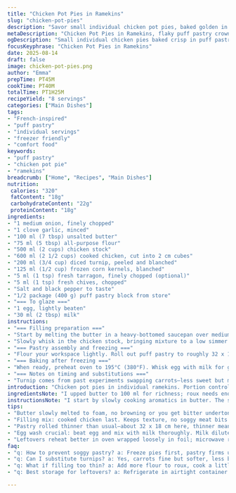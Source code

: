 ```yaml
---
title: "Chicken Pot Pies in Ramekins"
slug: "chicken-pot-pies"
description: "Savor small individual chicken pot pies, baked golden in puff pastry crowns. Onion and garlic soften in butter until fragrant before a flour roux thickens broth into a creamy base. Cubed cooked chicken mingles with blanched diced turnips and sweet corn kernels. Touched with fresh tarragon and chives for herbaceous brightness. Egg wash ensures glossy pastry tops. Perfect for advance prep; freeze before baking. Adjust veggies to seasonality. Relied on texture cues over clocks. Color guides doneness."
metaDescription: "Chicken Pot Pies in Ramekins, flaky puff pastry crowns filled with creamy chicken, turnips, and corn. Freeze ahead, bake crisp with egg wash gloss. Rustic French-inspired."
ogDescription: "Small individual chicken pies baked crisp in puff pastry. Creamy filling thickened with roux, accented by turnips and corn. Freeze before baking for neat edges."
focusKeyphrase: "Chicken Pot Pies in Ramekins"
date: 2025-08-14
draft: false
image: chicken-pot-pies.png
author: "Emma"
prepTime: PT45M
cookTime: PT40M
totalTime: PT1H25M
recipeYield: "8 servings"
categories: ["Main Dishes"]
tags:
- "French-inspired"
- "puff pastry"
- "individual servings"
- "freezer friendly"
- "comfort food"
keywords:
- "puff pastry"
- "chicken pot pie"
- "ramekins"
breadcrumb: ["Home", "Recipes", "Main Dishes"]
nutrition: 
 calories: "320"
 fatContent: "18g"
 carbohydrateContent: "22g"
 proteinContent: "18g"
ingredients:
- "1 medium onion, finely chopped"
- "1 clove garlic, minced"
- "100 ml (7 tbsp) unsalted butter"
- "75 ml (5 tbsp) all-purpose flour"
- "500 ml (2 cups) chicken stock"
- "600 ml (2 1/2 cups) cooked chicken, cut into 2 cm cubes"
- "200 ml (3/4 cup) diced turnip, peeled and blanched"
- "125 ml (1/2 cup) frozen corn kernels, blanched"
- "5 ml (1 tsp) fresh tarragon, finely chopped (optional)"
- "5 ml (1 tsp) fresh chives, chopped"
- "Salt and black pepper to taste"
- "1/2 package (400 g) puff pastry block from store"
- "=== To glaze ==="
- "1 egg, lightly beaten"
- "30 ml (2 tbsp) milk"
instructions:
- "=== Filling preparation ==="
- "Start by melting the butter in a heavy-bottomed saucepan over medium heat. You want it foaming gently but not browning. Toss in the chopped onion and garlic. Stir often; smell should shift from sharp raw to mellow sweet. After about 2 minutes, sprinkle in flour. Stir continuously, scraping the bottom to avoid lumps, cook roux for 3 minutes until it smells nutty but not burnt."
- "Slowly whisk in the chicken stock, bringing mixture to a low simmer. Sauce thickens gradually; patience here ensures silky texture, not gluey. Once thickened, fold in cubed chicken plus the blanched turnips and corn. Add tarragon and chives. Season liberally with salt and freshly ground black pepper. Taste it—needs lift, balance? Adjust herbs or seasoning now before filling cools. Spoon this thick filling evenly into eight 125 ml (1/2 cup) ramekins. Set aside."
- "=== Pastry assembly and freezing ==="
- "Flour your workspace lightly. Roll out puff pastry to roughly 32 x 18 cm (13 x 7 in), thinner than original; pastry thickness impacts baking time and flakiness. Use a round cutter matching ramekin diameter to cut 8 circles. Lay each circle atop the ramekins, sealing edges by pressing gently with fingers or fork. You want snug edges but no pressing hard enough to flatten filling. At this point, wrap individually in plastic wrap and place on a tray in freezer for quick chill (1 hour minimum) or keep frozen overnight."
- "=== Baking after freezing ==="
- "When ready, preheat oven to 195°C (380°F). Whisk egg with milk for glaze. Brush the frozen pastry tops with this mixture. Pastry will be pale but glossy. Bake for approximately 38-43 minutes or until pastry puffs fully and turns golden amber. Watch edges for color change; if tips darken too fast, loosely tent with foil. The filling beneath should bubble softly at rim, signaling heat penetration. Remove and cool just enough to not scald before eating."
- "=== Notes on timing and substitutions ==="
- "Turnip comes from past experiments swapping carrots—less sweet but more earthy, keeps the bite alive. Corn replaces peas, adding crunch contrast. If frozen peas available, no harm in mixing. If butter is unsalted and stock low in salt, adjust salt carefully; always taste. For pastry, store-bought puff better than shortcrust here — gives airy lift. No freezer? Bake directly but reduce bake time by 10 minutes and watch closely for soggy base. Leftovers reheat well in oven covered loosely with foil."
introduction: "Chicken pot pies in individual ramekins. Portion control meets rustic charm. I never liked soggy bottoms, so puff pastry, not shortcrust. The filling needs body, not mush. Onion and garlic sweat in butter—listen for soft sizzle, smell heady aroma. Roux thickens broth; not too dry, not runny. Turnips instead of carrots — gives earthiness, slight bite won’t collapse. Corn brings sweet pop—texture juggles flavor here. Herbs fresh in, tarragon optional but lively. Freeze before baking helps with clean edges, pastry holds shape better. Egg wash glosses tops. Temperature high enough to crisp, but watch browning, foil handy. Oven sounds tell story, crackle of pastry edges. Sauce bubbling hints doneness beneath crisp lids. Better to rely on cues than timers, I learned the hard way with past undercooked middles. Practical, forgiving. No fuss but respects ingredients."
ingredientsNote: "I upped butter to 100 ml for richness; roux needs enough fat to bind flour smoothly. Turnip swaps carrot — more sturdy texture, less sweet. Corn stands in for peas; fresh or frozen peas can be used but corn keeps crunch. Keep fresh herbs minimal; overpowering tarragon kills subtle chicken flavor. Lightly blanch veggies to avoid raw bite in final bake. Puff pastry better than shortcrust here – delicate layers help avoid soggy top and bottom. Use cold pastry, roll slightly thinner for quicker bake and less dough dominance. Egg wash must be well mixed for even shine; milk dilutes yolk for lighter tone. Salt chicken stock to taste, avoid over-salting early. Onions and garlic should soften, not brown — too dark means bitter base. If you can't blanch veggies, steam briefly or microwave to similar effect."
instructionsNote: "I start by slowly cooking aromatics in butter. The sizzle tells me when to move on. Flour sprinkled in needs stirring constantly – lumps kill texture, never skip this. Whisk stock in slowly, patience until thickened counts. Adding cooked chicken and blanched veggies last preserves texture. Pour filling hot but not boiling into ramekins; too hot might weaken pastry later. Rolling pastry thinner than standard cuts bake time by a few minutes — past attempts showed thicker dough takes ages, filling dries out. Cutting pastry circles same size as ramekin rim seals better. Freezing assembled pies improves handling and final shape; pastry firms up, reduces shrinkage in oven. Egg wash requires thorough mixing—uneven glaze bakes patchy. Baking at 195 °C gives crisp without burning; color is best judge here, foil tent if dark too soon. Watch for filling to bubble gently under crust; sign it’s piping hot and set properly. Cool pies a bit or risk mouth burns; pastry keeps heat longer. Leftovers reheat in oven for maintained texture; microwave makes pastry chewy. No freezer? Bake immediate, reduce bake time and watch closely — filling baked just enough but pastry won’t crisp same way."
tips:
- "Butter slowly melted to foam, no browning or you get bitter undertones. Add onion and garlic—onion softens, garlic aroma changes real fast. Stir often, watch for softened smell not caramelized. Flour sprinkled in, constant stirring avoids lumps completely. Roux cook time matters: 3 minutes till nutty smell but no burn. Roux thickness sets whole sauce texture. Next, slowly add chicken stock whisked in, patience essential; breaks up lumps, prevents gluey sauce."
- "Filling mix: cooked chicken last. Keeps texture, no soggy meat bits. Blanched veggies optional, but raw bites wreck mouthfeel. Turnips swap carrots here; sturdier texture, less sweet. Corn adds crunch contrast, peas okay if you're out. Herbs minimal, tarragon optional—too much kills subtle chicken flavor. Season well at end; salt stock low, so taste carefully. Spoon hot filling but not boiling into ramekins; too hot softens pastry later, too cold risks clumping."
- "Pastry rolled thinner than usual—about 32 x 18 cm here, thinner means faster bake, less dough bulk. Use cutter same size as ramekin rim; seals better, edges snug but don’t press down hard or filling leaks. Freezing assembled pies firm up pastry; easier handling, no shrinkage in oven, keeps shape. Wrap individually to avoid freezer burn. Freeze minimum an hour or overnight, no skipping. Frozen pies always bake at 195°C for crispy tops and set filling."
- "Egg wash crucial: beat egg and mix with milk thoroughly. Milk dilutes yolk, lighter tone on pastry. Brush frozen tops only once; uneven glaze bakes patchy spots. Bake time 38-43 minutes, watch color turn golden amber slowly. If edges darken fast, tent with foil loosely to prevent burnt tips. Bubble beneath crust shows filling is hot and set; if no bubbles after 40 mins, oven temp might be low or filling too cold."
- "Leftovers reheat better in oven wrapped loosely in foil; microwave ruins pastry texture immediately. No freezer? Bake fresh but reduce time 10 minutes, watch soggy bottoms especially. Adjust vegetables by season—turnips replaced carrots here after several tries for texture reasons. Corn stands for peas for crunch contrast. Don’t skip blanching veggies, raw pieces stand out badly in final bake."
faq:
- "q: How to prevent soggy pastry? a: Freeze pies first, pastry firms up, retains shape. Roll pastry thinner than normal, thinner bakes crisp faster. Also egg wash seals edges, stops juices leaking. Baking at 195 °C steady heat, don’t rush with too high temp. If no freezer, bake immediately but watch bottom carefully. Crispiness often fail if pastry too thick or filling too wet."
- "q: Can I substitute turnips? a: Yes, carrots fine but softer, less bite. Past tries showed turnip holds up better in filling; less sweet, more earthy. You can mix frozen peas instead of corn or add both, corn gives crunch, peas mellow. Blanch veggies both ways, quick blanch or steam in microwave. Raw chunks stand out, no good texture contrast."
- "q: What if filling too thin? a: Add more flour to roux, cook a little more until thickened. Slow whisk in stock helps avoid lumps, slow simmer thickens gradually. Cook long enough but not burnt roux. If under-thick still, very low heat simmer longer, stirring. Thick filling holds shape inside pastry, not runny mess that makes soggy bottoms."
- "q: Best storage for leftovers? a: Refrigerate in airtight container few days max. Reheat oven at moderate temp, foil tent if needed. Freeze leftover pies too, wrapped well. Reheat from frozen oven gives crisp tops again. Avoid microwave reheat, pastry turns chewy and limp fast. Real talk: pastry texture won’t survive fridge storage past few days so eat quickly or freeze."

---
```

